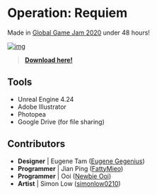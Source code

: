 # Operation: Requiem
Made in [Global Game Jam 2020](https://globalgamejam.org/2020/games/operation-requiem-4) under 48 hours!

[![img](https://ggj.s3.amazonaws.com/styles/game_sidebar__wide/featured_image/2020/02/162594/or.png?itok=9zBA-vLT&timestamp=1580570454)](https://globalgamejam.org/2020/games/operation-requiem-4)

> **[Download here!](https://ggj.s3.amazonaws.com/games/2020/02/162594/exec/mKg1w/Operation-Requiem.zip)**

## Tools
* Unreal Engine 4.24
* Adobe Illustrator
* Photopea
* Google Drive (for file sharing)

## Contributors
* **Designer** | Eugene Tam ([Eugene Gegenius](https://globalgamejam.org/users/eugene-gegenius)) 
* **Programmer** | Jian Ping ([FattyMieo](https://globalgamejam.org/users/fattymieo))
* **Programmer** | Ooi ([Newbie Ooi](https://globalgamejam.org/users/newbie-ooi))
* **Artist** | Simon Low ([simonlow0210](https://globalgamejam.org/users/simonlow0210))
